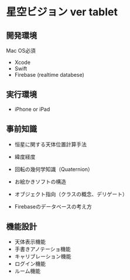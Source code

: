 # 星空ビジョン ver tablet
## 開発環境
Mac OS必須
- Xcode
- Swift
- Firebase (realtime databese)
## 実行環境
- iPhone or iPad

## 事前知識
- 恒星に関する天体位置計算手法
- 緯度経度
- 回転の幾何学知識（Quaternion）
- お絵かきソフトの構造

- オブジェクト指向（クラスの概念、デリゲート）
- Firebaseのデータベースの考え方

## 機能設計
- 天体表示機能
- 手書きアノテーショ機能
- キャリブレーション機能
- ログイン機能
- ルーム機能
